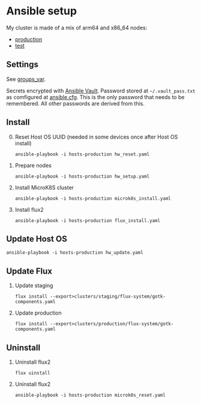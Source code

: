 # Ansible setup

My cluster is made of a mix of arm64 and x86_64 nodes:
- [production](hosts-production)
- [test](hosts)

## Settings

See [groups_var](groups_var/all.yaml).

Secrets encrypted with [Ansible Vault](https://docs.ansible.com/ansible/latest/user_guide/vault.html). Password stored at `~/.vault_pass.txt` as comfigured at [ansible.cfg](ansible.cfg). This is the only password that needs to be remembered. All other passwords are derived from this.

## Install

0. Reset Host OS UUID (needed in some devices once after Host OS install)
   ```
   ansible-playbook -i hosts-production hw_reset.yaml
   ```
1. Prepare nodes
   ```
   ansible-playbook -i hosts-production hw_setup.yaml
   ```
2. Install MicroK8S cluster
   ```
   ansible-playbook -i hosts-production microk8s_install.yaml
   ```
3. Install flux2
   ```
   ansible-playbook -i hosts-production flux_install.yaml
   ```

## Update Host OS
   ```
   ansible-playbook -i hosts-production hw_update.yaml
   ```
## Update Flux

1. Update staging
   ```
   flux install --export>clusters/staging/flux-system/gotk-components.yaml
   ```
2. Update production
   ```
   flux install --export>clusters/production/flux-system/gotk-components.yaml
   ```

## Uninstall

1. Uninstall flux2
   ```
   flux uinstall
   ```
2. Uninstall flux2
   ```
   ansible-playbook -i hosts-production microk8s_reset.yaml
   ```